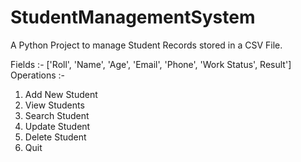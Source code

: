 # StudentManagementSystem
A Python Project to manage Student Records stored in a CSV File.

Fields :- ['Roll', 'Name', 'Age', 'Email', 'Phone', 'Work Status', Result']
Operations :- 
1. Add New Student
2. View Students
3. Search Student
4. Update Student
5. Delete Student
6. Quit
